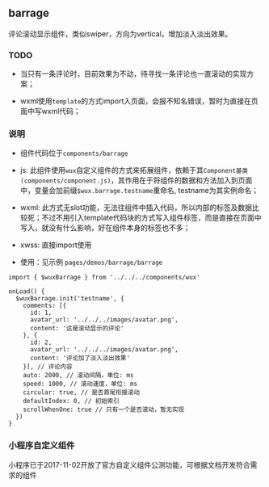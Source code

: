## barrage ##

评论滚动显示组件，类似swiper，方向为vertical，增加淡入淡出效果。

### TODO ###
- 当只有一条评论时，目前效果为不动，待寻找一条评论也一直滚动的实现方案；

- wxml使用```template```的方式import入页面，会报不知名错误，暂时为直接在页面中写wxml代码；

### 说明 ###

- 组件代码位于```components/barrage```

- js: 此组件使用```wux```自定义组件的方式来拓展组件，依赖于其```Component基类(components/component.js)```，其作用在于将组件的数据和方法加入到页面中，变量会加前缀```$wux.barrage.testname```重命名, testname为其实例命名；

- wxml: 此方式无slot功能，无法往组件中插入代码，所以内部的标签及数据比较死；不过不用引入template代码块的方式写入组件标签，而是直接在页面中写入，就没有什么影响，好在组件本身的标签也不多；

- xwss: 直接import使用

- 使用：见示例 ```pages/demos/barrage/barrage```

```
import { $wuxBarrage } from '../../../components/wux'

onLoad() {
  $wuxBarrage.init('testname', {
    comments: [{
      id: 1,
      avatar_url: '../../../images/avatar.png',
      content: '这是滚动显示的评论'
    }, {
      id: 2,
      avatar_url: '../../../images/avatar.png',
      content: '评论加了淡入淡出效果'
    }], // 评论内容
    auto: 2000, // 滚动间隔，单位: ms
    speed: 1000, // 滚动速度，单位: ms
    circular: true, // 是否首尾衔接滚动
    defaultIndex: 0, // 初始索引
    scrollWhenOne: true // 只有一个是否滚动，暂无实现
  })
}

```

### 小程序自定义组件 ###

小程序已于2017-11-02开放了官方自定义组件公测功能，可根据文档开发符合需求的组件

